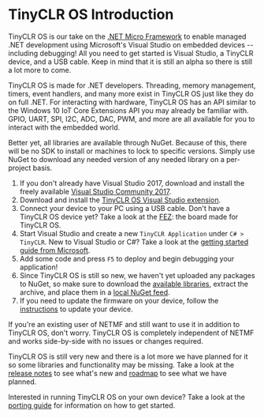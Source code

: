 # TinyCLR OS Introduction

TinyCLR OS is our take on the [.NET Micro Framework](http://netmf.com/) to enable managed .NET development using Microsoft's Visual Studio on embedded devices -- including debugging! All you need to get started is Visual Studio, a TinyCLR device, and a USB cable. Keep in mind that it is still an alpha so there is still a lot more to come.

TinyCLR OS is made for .NET developers. Threading, memory management, timers, event handlers, and many more exist in TinyCLR OS just like they do on full .NET. For interacting with hardware, TinyCLR OS has an API similar to the Windows 10 IoT Core Extensions API you may already be familiar with. GPIO, UART, SPI, I2C, ADC, DAC, PWM, and more are all available for you to interact with the embedded world.

Better yet, all libraries are available through NuGet. Because of this, there will be no SDK to install or machines to lock to specific versions. Simply use NuGet to download any needed version of any needed library on a per-project basis.

1. If you don't already have Visual Studio 2017, download and install the freely available [Visual Studio Community 2017](https://www.visualstudio.com/downloads/).
2. Download and install the [TinyCLR OS Visual Studio extension](http://files.ghielectronics.com/downloads/TinyCLR/Extension/GHIElectronics.TinyCLR.VisualStudio.0.5.0.vsix).
3. Connect your device to your PC using a USB cable. Don't have a TinyCLR OS device yet? Take a look at the [FEZ](../hardware/products/FEZ.md): the board made for TinyCLR OS.
4. Start Visual Studio and create a new `TinyCLR Application` under `C# > TinyCLR`. New to Visual Studio or C#? Take a look at the [getting started guide from Microsoft](https://docs.microsoft.com/en-us/dotnet/csharp/getting-started/with-visual-studio).
5. Add some code and press `F5` to deploy and begin debugging your application!
6. Since TinyCLR OS is still so new, we haven't yet uploaded any packages to NuGet, so make sure to download the [available libraries](http://files.ghielectronics.com/downloads/TinyCLR/Libraries/GHIElectronics.TinyCLR.Libraries.0.5.0.zip), extract the archive, and place them in a [local NuGet feed](https://docs.nuget.org/ndocs/hosting-packages/local-feeds).
7. If you need to update the firmware on your device, follow the [instructions](firmware_update.md) to update your device.

If you're an existing user of NETMF and still want to use it in addition to TinyCLR OS, don't worry. TinyCLR OS is completely independent of NETMF and works side-by-side with no issues or changes required.

TinyCLR OS is still very new and there is a lot more we have planned for it so some libraries and functionality may be missing. Take a look at the [release notes](release_notes.md) to see what's new and [roadmap](roadmap.md) to see what we have planned.

Interested in running TinyCLR OS on your own device? Take a look at the [porting guide](porting/intro.md) for information on how to get started.